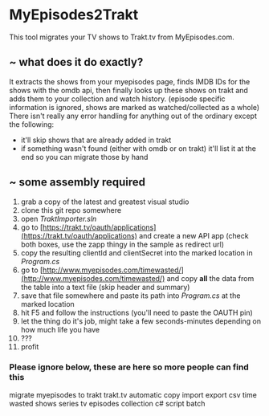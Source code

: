 # MyEpisodes2Trakt
This tool migrates your TV shows to Trakt.tv from MyEpisodes.com.

## ~ what does it do exactly?

It extracts the shows from your myepisodes page, finds IMDB IDs for the shows with the omdb api, then finally looks up these shows on trakt and adds them to your collection and watch history. (episode specific information is ignored, shows are marked as watched/collected as a whole) There isn't really any error handling for anything out of the ordinary except the following:

* it'll skip shows that are already added in trakt
* if something wasn't found (either with omdb or on trakt) it'll list it at the end so you can migrate those by hand

## ~ some assembly required

1. grab a copy of the latest and greatest visual studio
2. clone this git repo somewhere
3. open _TraktImporter.sln_
4. go to [https://trakt.tv/oauth/applications](https://trakt.tv/oauth/applications) and create a new API app (check both boxes, use the zapp thingy in the sample as redirect url)
5. copy the resulting clientId and clientSecret into the marked location in _Program.cs_
6. go to [http://www.myepisodes.com/timewasted/](http://www.myepisodes.com/timewasted/) and copy **all** the data from the table into a text file (skip header and summary)
7. save that file somewhere and paste its path into _Program.cs_ at the marked location
8. hit F5 and follow the instructions (you'll need to paste the OAUTH pin)
9. let the thing do it's job, might take a few seconds-minutes depending on how much life you have
9. ???
10. profit

### Please ignore below, these are here so more people can find this

migrate myepisodes to trakt trakt.tv automatic copy import export csv time wasted shows series tv episodes collection c# script batch

